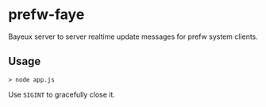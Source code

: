 # prefw-faye

Bayeux server to server realtime update messages for prefw system clients.

## Usage

```
> node app.js
```

Use `SIGINT` to gracefully close it.
